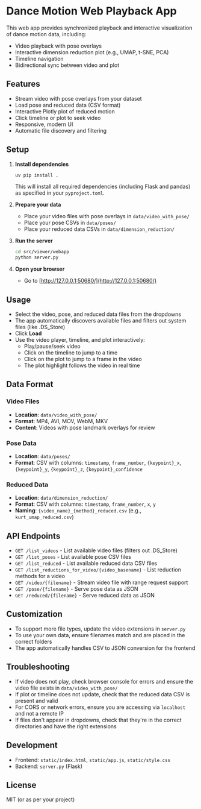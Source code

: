 # Dance Motion Web Playback App

This web app provides synchronized playback and interactive visualization of dance motion data, including:
- Video playback with pose overlays
- Interactive dimension reduction plot (e.g., UMAP, t-SNE, PCA)
- Timeline navigation
- Bidirectional sync between video and plot

## Features
- Stream video with pose overlays from your dataset
- Load pose and reduced data (CSV format)
- Interactive Plotly plot of reduced motion
- Click timeline or plot to seek video
- Responsive, modern UI
- Automatic file discovery and filtering

## Setup

1. **Install dependencies**
   ```bash
   uv pip install .
   ```

   This will install all required dependencies (including Flask and pandas) as specified in your `pyproject.toml`.

2. **Prepare your data**
   - Place your video files with pose overlays in `data/video_with_pose/`
   - Place your pose CSVs in `data/poses/`
   - Place your reduced data CSVs in `data/dimension_reduction/`

3. **Run the server**
   ```bash
   cd src/viewer/webapp
   python server.py
   ```

4. **Open your browser**
   - Go to [http://127.0.0.1:50680/](http://127.0.0.1:50680/)

## Usage

- Select the video, pose, and reduced data files from the dropdowns
- The app automatically discovers available files and filters out system files (like .DS_Store)
- Click **Load**
- Use the video player, timeline, and plot interactively:
  - Play/pause/seek video
  - Click on the timeline to jump to a time
  - Click on the plot to jump to a frame in the video
  - The plot highlight follows the video in real time

## Data Format

### Video Files
- **Location**: `data/video_with_pose/`
- **Format**: MP4, AVI, MOV, WebM, MKV
- **Content**: Videos with pose landmark overlays for review

### Pose Data
- **Location**: `data/poses/`
- **Format**: CSV with columns: `timestamp`, `frame_number`, `{keypoint}_x`, `{keypoint}_y`, `{keypoint}_z`, `{keypoint}_confidence`

### Reduced Data
- **Location**: `data/dimension_reduction/`
- **Format**: CSV with columns: `timestamp`, `frame_number`, `x`, `y`
- **Naming**: `{video_name}_{method}_reduced.csv` (e.g., `kurt_umap_reduced.csv`)

## API Endpoints

- `GET /list_videos` - List available video files (filters out .DS_Store)
- `GET /list_poses` - List available pose CSV files
- `GET /list_reduced` - List available reduced data CSV files
- `GET /list_reductions_for_video/{video_basename}` - List reduction methods for a video
- `GET /video/{filename}` - Stream video file with range request support
- `GET /pose/{filename}` - Serve pose data as JSON
- `GET /reduced/{filename}` - Serve reduced data as JSON

## Customization
- To support more file types, update the video extensions in `server.py`
- To use your own data, ensure filenames match and are placed in the correct folders
- The app automatically handles CSV to JSON conversion for the frontend

## Troubleshooting
- If video does not play, check browser console for errors and ensure the video file exists in `data/video_with_pose/`
- If plot or timeline does not update, check that the reduced data CSV is present and valid
- For CORS or network errors, ensure you are accessing via `localhost` and not a remote IP
- If files don't appear in dropdowns, check that they're in the correct directories and have the right extensions

## Development
- Frontend: `static/index.html`, `static/app.js`, `static/style.css`
- Backend: `server.py` (Flask)

## License
MIT (or as per your project) 